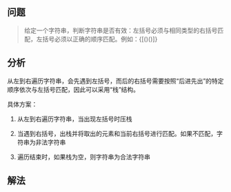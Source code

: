 
## 问题

> 给定一个字符串，判断字符串是否有效：左括号必须与相同类型的右括号匹配，左括号必须以正确的顺序匹配。例如：{[()()]}


## 分析

从左到右遍历字符串，会先遇到左括号，而后的右括号需要按照“后进先出”的特定顺序依次与左括号匹配，因此可以采用“栈”结构。

具体方案：

1. 从左到右遍历字符串，当出现左括号时压栈

2. 当遇到右括号，出栈并将取出的元素和当前右括号进行匹配。如果不匹配，字符串为非法字符串

3. 遍历结束时，如果栈为空，则字符串为合法字符串

## 解法

```

```
